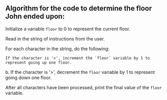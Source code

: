 ## Algorithm for the code to determine the floor John ended upon:

Initialize a variable `floor` to 0 to represent the current floor.

Read in the string of instructions from the user.

For each character in the string, do the following:

    If the character is '<', increment the `floor` variable by 1 to represent going up one floor.

b. If the character is '>', decrement the `floor` variable by 1 to represent going down one floor.

After all characters have been processed, print the final value of the `floor` variable.

